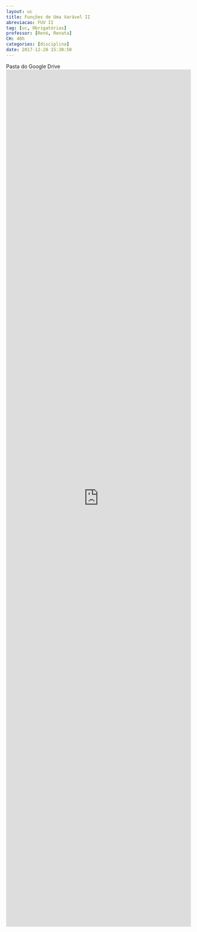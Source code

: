 ```yaml
---
layout: uc
title: Funções de Uma Varável II
abreviacao: FUV II
tag: [uc, Obrigatórias]
professor: [René, Renata]
CH: 40h
categories: [disciplina]
date: 2017-12-28 15:30:50
---
```


<div><i id="icon" class="fab fa-google-drive"></i> Pasta do Google Drive</div>

<div>
    <iframe src="https://drive.google.com/embeddedfolderview?id=1aeIpAg9fuSJ4zYJRySE8hTufKROUNfFv#list" style="width:100%; height:60%; border:0;"></iframe>
</div>